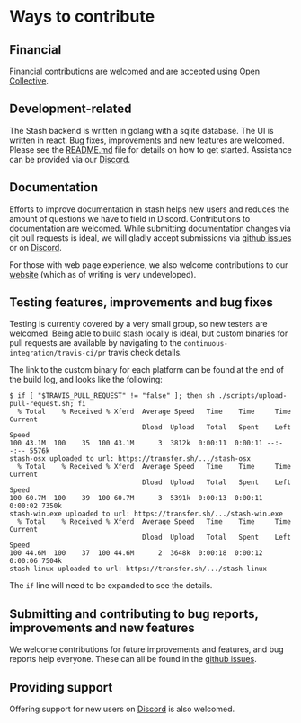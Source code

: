 # Ways to contribute

## Financial

Financial contributions are welcomed and are accepted using [Open Collective](https://opencollective.com/stashapp).

## Development-related

The Stash backend is written in golang with a sqlite database. The UI is written in react. Bug fixes, improvements and new features are welcomed. Please see the [README.md](https://github.com/stashapp/stash/blob/develop/docs/DEVELOPMENT.md) file for details on how to get started. Assistance can be provided via our [Discord](https://discord.gg/2TsNFKt).

## Documentation

Efforts to improve documentation in stash helps new users and reduces the amount of questions we have to field in Discord. Contributions to documentation are welcomed. While submitting documentation changes via git pull requests is ideal, we will gladly accept submissions via [github issues](https://github.com/stashapp/stash/issues) or on [Discord](https://discord.gg/2TsNFKt).

For those with web page experience, we also welcome contributions to our [website](https://stashapp.cc/) (which as of writing is very undeveloped).

## Testing features, improvements and bug fixes

Testing is currently covered by a very small group, so new testers are welcomed. Being able to build stash locally is ideal, but custom binaries for pull requests are available by navigating to the `continuous-integration/travis-ci/pr` travis check details.

The link to the custom binary for each platform can be found at the end of the build log, and looks like the following:

```
$ if [ "$TRAVIS_PULL_REQUEST" != "false" ]; then sh ./scripts/upload-pull-request.sh; fi
  % Total    % Received % Xferd  Average Speed   Time    Time     Time  Current
                                 Dload  Upload   Total   Spent    Left  Speed
100 43.1M  100    35  100 43.1M      3  3812k  0:00:11  0:00:11 --:--:-- 5576k
stash-osx uploaded to url: https://transfer.sh/.../stash-osx
  % Total    % Received % Xferd  Average Speed   Time    Time     Time  Current
                                 Dload  Upload   Total   Spent    Left  Speed
100 60.7M  100    39  100 60.7M      3  5391k  0:00:13  0:00:11  0:00:02 7350k
stash-win.exe uploaded to url: https://transfer.sh/.../stash-win.exe
  % Total    % Received % Xferd  Average Speed   Time    Time     Time  Current
                                 Dload  Upload   Total   Spent    Left  Speed
100 44.6M  100    37  100 44.6M      2  3648k  0:00:18  0:00:12  0:00:06 7504k
stash-linux uploaded to url: https://transfer.sh/.../stash-linux

```

The `if` line will need to be expanded to see the details.

## Submitting and contributing to bug reports, improvements and new features

We welcome contributions for future improvements and features, and bug reports help everyone. These can all be found in the [github issues](https://github.com/stashapp/stash/issues).

## Providing support

Offering support for new users on [Discord](https://discord.gg/2TsNFKt) is also welcomed.
